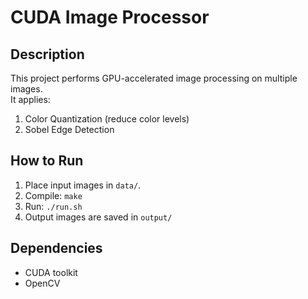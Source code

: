 # CUDA Image Processor

## Description
This project performs GPU-accelerated image processing on multiple images.  
It applies:
1. Color Quantization (reduce color levels)
2. Sobel Edge Detection

## How to Run
1. Place input images in `data/`.
2. Compile: `make`
3. Run: `./run.sh`
4. Output images are saved in `output/`

## Dependencies
- CUDA toolkit
- OpenCV
